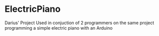 # ElectricPiano
Darius' Project
Used in conjuction of 2 programmers on the same project programming a simple electric piano with an Arduino
